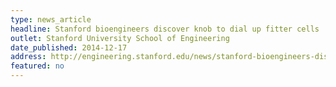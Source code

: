 ```yaml
---
type: news_article
headline: Stanford bioengineers discover knob to dial up fitter cells
outlet: Stanford University School of Engineering
date_published: 2014-12-17
address: http://engineering.stanford.edu/news/stanford-bioengineers-discover-knob-dial-fitter-cells
featured: no
---
```

